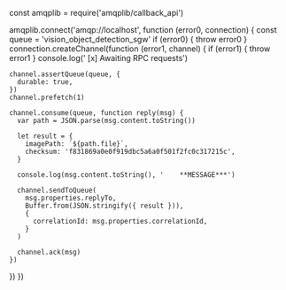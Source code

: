 const amqplib = require('amqplib/callback_api')

amqplib.connect('amqp://localhost', function (error0, connection) {
  const queue = 'vision_object_detection_sgw'
  if (error0) {
    throw error0
  }
  connection.createChannel(function (error1, channel) {
    if (error1) {
      throw error1
    }
    console.log(' [x] Awaiting RPC requests')

    channel.assertQueue(queue, {
      durable: true,
    })
    channel.prefetch(1)

    channel.consume(queue, function reply(msg) {
      var path = JSON.parse(msg.content.toString())

      let result = {
        imagePath: `${path.file}`,
        checksum: 'f831869a0e0f919dbc5a6a0f501f2fc0c317215c',
      }

      console.log(msg.content.toString(), '    **MESSAGE***')

      channel.sendToQueue(
        msg.properties.replyTo,
        Buffer.from(JSON.stringify({ result })),
        {
          correlationId: msg.properties.correlationId,
        }
      )

      channel.ack(msg)
    })
  })
})
